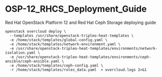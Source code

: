 # OSP-12_RHCS_Deployment_Guide
Red Hat OpenStack Platform 12 and Red Hat Ceph Storage deploying guide 

```
openstack overcloud deploy \
  --templates /usr/share/openstack-tripleo-heat-templates \
  -e /home/stack/templates/global-config.yaml \
  -e /home/stack/templates/network-environment.yaml \
  -e /usr/share/openstack-tripleo-heat-templates/environments/network-isolation.yaml \
  -e /usr/share/openstack-tripleo-heat-templates/environments/ceph-ansible/ceph-ansible.yaml \
  -e /home/stack/templates/ceph-config.yaml \
  -r /home/stack/templates/roles_data.yaml  > overcloud.logs 2>&1
```
